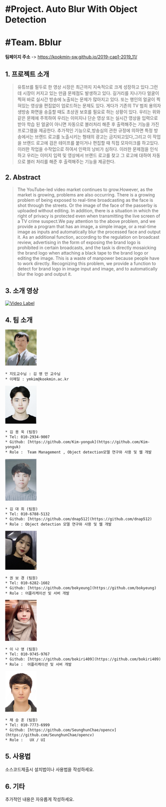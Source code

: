 

#Project. Auto Blur With Object Detection
==========================================
#Team. Bblur
==========================================

**팀페이지 주소** -> https://kookmin-sw.github.io/2019-cap1-2019_11/


## 1. 프로젝트 소개

> 유튜브를 필두로 한 영상 시장은 최근까지 지속적으로 크게 성장하고 있다.그런데 시장이 커지고 있는 만큼 문제점도 발생하고 있다.
길거리를 지나가다 얼굴이 찍혀 바로 실시간 방송에 노출되는 문제가 많아지고 있다. 또는 행인의 얼굴이 찍혀있는 영상을 편집없이 업로드하는 문제도 있다. 게다가 기존의 TV 범죄 용의자 생방송 화면을 송출할 때도 초상권 보호를 필요로 하는 상황이 있다. 우리는 위와 같은 문제에 주목하여 우리는 이미지나 단순 영상 또는 실시간 영상을 입력으로 받아 학습 된 얼굴이 아니면  자동으로 블러처리 해준 후 출력해주는 기능을 가진 프로그램을 제공한다. 추가적인 기능으로,방송심의 관한 규정에 의하면 특정 방송에서는 브랜드 로고를 노출시키는 형태의 광고는 금지되고있다,그리고 이 작업을 브랜드 로고에 검은 테이프를 붙이거나 편집할 때 직접 모자이크를 하고있다. 이러한 작업을 수작업으로 하여서 인력의 낭비가 심하다. 이러한 문제점을 인식하고 우리는 이미지 입력 및 영상에서 브랜드 로고를 찾고 그 로고에 대하여 자동으로 블러 처리를 해준 후 출력해주는 기능을 제공한다.

## 2. Abstract

> The YouTube-led video market continues to grow.However, as the market is growing, problems are also occurring. There is a growing problem of being exposed to real-time broadcasting as the face is shot through the streets. Or the image of the face of the passerby is uploaded without editing. In addition, there is a situation in which the right of privacy is protected even when transmitting the live screen of a TV crime suspect.We pay attention to the above problem, and we provide a program that has an image, a simple image, or a real-time image as inputs and automatically blur the processed face and output it. As an additional function, according to the regulation on broadcast review, advertising in the form of exposing the brand logo is prohibited in certain broadcasts, and the task is directly mosaicking the brand logo when attaching a black tape to the brand logo or editing the image. This is a waste of manpower because people have to work directly. 
Recognizing this problem, we provide a function to detect for brand logo in image input and image, and to automatically blur the logo and output it.

## 3. 소개 영상

 [![Video Label](https://img.youtube.com/vi/https://youtu.be/ltxJV9sRjQY/0.jpg)](https://youtu.be/ltxJV9sRjQY)


## 4. 팀 소개

<img src =./pic/김영만교수님.jpeg width="20%" height="20%">

```
* 지도교수님 : 김 영 만 교수님
* 이메일 : ymkim@kookmin.ac.kr
```


<img src =./pic/용욱.jpeg width="20%" height="20%">

```
* 김 용 욱 (팀장)
* Tel: 010-2934-9007
* Github: [https://github.com/Kim-yonguk](https://github.com/Kim-yonguk)
* Role :  Team Management , Object detection모델 연구와 사용 및 웹 개발
```
<img src =./pic/대희.jpeg width="20%" height="20%">

```
* 김 대 희 (팀원)
* Tel: 010-6788-5132
* Github: [https://github.com/dnap512](https://github.com/dnap512)
* Role : Object detection 모델 연구와 사용 및 웹 개발
```
<img src =./pic/보경.jpeg width="20%" height="20%">

```
* 권 보 경 (팀원)
* Tel: 010-6282-1602
* Github: [https://github.com/bokyeung](https://github.com/bokyeung)
* Role : 어플리케이션 및 서버 개발
```
<img src =./pic/나영.jpeg width="20%" height="20%">

```
* 이 나 영 (팀원)
* Tel: 010-9745-9767
* Github: [https://github.com/bokiri409](https://github.com/bokiri409)
* Role :  어플리케이션 및 서버 개발
```
<img src =./pic/승훈.jpeg width="20%" height="20%">

```
* 채 승 훈 (팀원)
* Tel: 010-7773-6999
* Github: [https://github.com/SeunghunChae/opencv](https://github.com/SeunghunChae/opencv)
* Role :   UX / UI
```




## 5. 사용법

소스코드제출시 설치법이나 사용법을 작성하세요.

## 6. 기타

추가적인 내용은 자유롭게 작성하세요.
